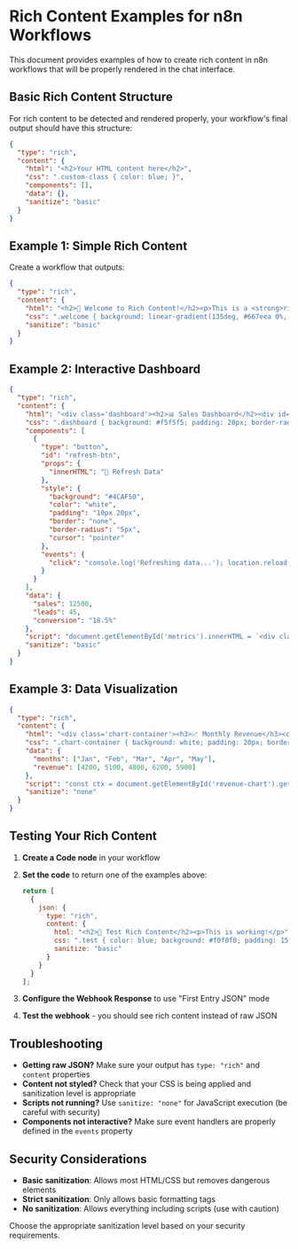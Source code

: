 # Rich Content Examples for n8n Workflows

This document provides examples of how to create rich content in n8n workflows that will be properly rendered in the chat interface.

## Basic Rich Content Structure

For rich content to be detected and rendered properly, your workflow's final output should have this structure:

```json
{
  "type": "rich",
  "content": {
    "html": "<h2>Your HTML content here</h2>",
    "css": ".custom-class { color: blue; }",
    "components": [],
    "data": {},
    "sanitize": "basic"
  }
}
```

## Example 1: Simple Rich Content

Create a workflow that outputs:

```json
{
  "type": "rich",
  "content": {
    "html": "<h2>🎯 Welcome to Rich Content!</h2><p>This is a <strong>rich content</strong> example.</p>",
    "css": ".welcome { background: linear-gradient(135deg, #667eea 0%, #764ba2 100%); color: white; padding: 20px; border-radius: 10px; }",
    "sanitize": "basic"
  }
}
```

## Example 2: Interactive Dashboard

```json
{
  "type": "rich",
  "content": {
    "html": "<div class='dashboard'><h2>📊 Sales Dashboard</h2><div id='metrics'></div></div>",
    "css": ".dashboard { background: #f5f5f5; padding: 20px; border-radius: 8px; } .metric { display: inline-block; margin: 10px; padding: 15px; background: white; border-radius: 5px; box-shadow: 0 2px 4px rgba(0,0,0,0.1); }",
    "components": [
      {
        "type": "button",
        "id": "refresh-btn",
        "props": {
          "innerHTML": "🔄 Refresh Data"
        },
        "style": {
          "background": "#4CAF50",
          "color": "white",
          "padding": "10px 20px",
          "border": "none",
          "border-radius": "5px",
          "cursor": "pointer"
        },
        "events": {
          "click": "console.log('Refreshing data...'); location.reload();"
        }
      }
    ],
    "data": {
      "sales": 12500,
      "leads": 45,
      "conversion": "18.5%"
    },
    "script": "document.getElementById('metrics').innerHTML = `<div class='metric'>Sales: $${data.sales}</div><div class='metric'>Leads: ${data.leads}</div><div class='metric'>Conversion: ${data.conversion}</div>`;",
    "sanitize": "basic"
  }
}
```

## Example 3: Data Visualization

```json
{
  "type": "rich",
  "content": {
    "html": "<div class='chart-container'><h3>📈 Monthly Revenue</h3><canvas id='revenue-chart'></canvas></div>",
    "css": ".chart-container { background: white; padding: 20px; border-radius: 8px; box-shadow: 0 2px 8px rgba(0,0,0,0.1); }",
    "data": {
      "months": ["Jan", "Feb", "Mar", "Apr", "May"],
      "revenue": [4200, 5100, 4800, 6200, 5900]
    },
    "script": "const ctx = document.getElementById('revenue-chart').getContext('2d'); const chart = new Chart(ctx, { type: 'line', data: { labels: data.months, datasets: [{ label: 'Revenue', data: data.revenue, borderColor: '#3498db', fill: false }] } });",
    "sanitize": "none"
  }
}
```

## Testing Your Rich Content

1. **Create a Code node** in your workflow
2. **Set the code** to return one of the examples above:
   ```javascript
   return [
     {
       json: {
         type: "rich",
         content: {
           html: "<h2>🎯 Test Rich Content</h2><p>This is working!</p>",
           css: ".test { color: blue; background: #f0f0f0; padding: 15px; border-radius: 5px; }",
           sanitize: "basic"
         }
       }
     }
   ];
   ```

3. **Configure the Webhook Response** to use "First Entry JSON" mode
4. **Test the webhook** - you should see rich content instead of raw JSON

## Troubleshooting

- **Getting raw JSON?** Make sure your output has `type: "rich"` and `content` properties
- **Content not styled?** Check that your CSS is being applied and sanitization level is appropriate
- **Scripts not running?** Use `sanitize: "none"` for JavaScript execution (be careful with security)
- **Components not interactive?** Make sure event handlers are properly defined in the `events` property

## Security Considerations

- **Basic sanitization**: Allows most HTML/CSS but removes dangerous elements
- **Strict sanitization**: Only allows basic formatting tags
- **No sanitization**: Allows everything including scripts (use with caution)

Choose the appropriate sanitization level based on your security requirements. 

